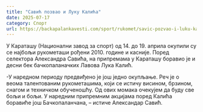 ```yaml
---
title: "Савић позвао и Луку Калића"
date: 2025-07-17
category: Спорт
url: https://backapalankavesti.com/sport/rukomet/savic-pozvao-i-luku-kalica/
---
```


У Караташу (Национални завод за спорт) од 14. до 19. априла окупили су се најбољи рукометаши рођени 2010. године и касније. Поред селектора Александра Савића, на припремама у Караташу боравио је и десни бек бачкопаланачких Лавова Лука Калић.

-У наредном периоду предвиђено је још једно окупљање. Реч је о веома талентованим рукометашима, који се истичу висином, брзином, снагом и техничком обученошћу. Од ових момака очекујем да буду све бољи и бољи. У наредним припремним акцијама поред Калића боравиће још Бачкопаланчана, – истиче Александар Савић.
